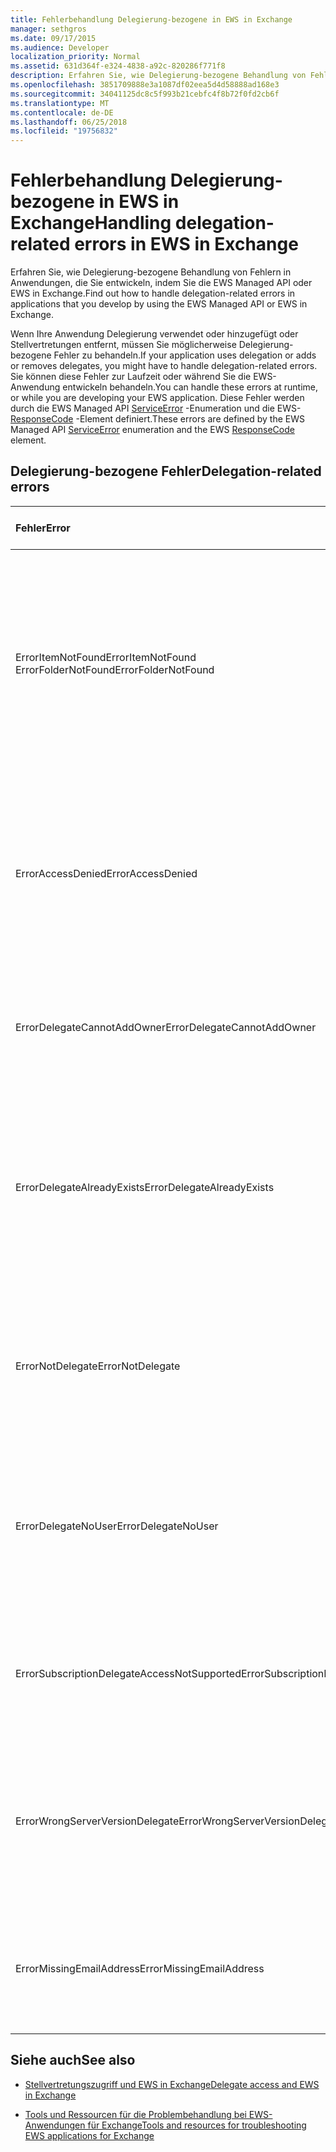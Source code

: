 ```yaml
---
title: Fehlerbehandlung Delegierung-bezogene in EWS in Exchange
manager: sethgros
ms.date: 09/17/2015
ms.audience: Developer
localization_priority: Normal
ms.assetid: 631d364f-e324-4838-a92c-820286f771f8
description: Erfahren Sie, wie Delegierung-bezogene Behandlung von Fehlern in Anwendungen, die Sie entwickeln, indem Sie die EWS Managed API oder EWS in Exchange.
ms.openlocfilehash: 3851709888e3a1087df02eea5d4d58888ad168e3
ms.sourcegitcommit: 34041125dc8c5f993b21cebfc4f8b72f0fd2cb6f
ms.translationtype: MT
ms.contentlocale: de-DE
ms.lasthandoff: 06/25/2018
ms.locfileid: "19756832"
---
```

# <a name="handling-delegation-related-errors-in-ews-in-exchange"></a><span data-ttu-id="3a372-103">Fehlerbehandlung Delegierung-bezogene in EWS in Exchange</span><span class="sxs-lookup"><span data-stu-id="3a372-103">Handling delegation-related errors in EWS in Exchange</span></span>

<span data-ttu-id="3a372-104">Erfahren Sie, wie Delegierung-bezogene Behandlung von Fehlern in Anwendungen, die Sie entwickeln, indem Sie die EWS Managed API oder EWS in Exchange.</span><span class="sxs-lookup"><span data-stu-id="3a372-104">Find out how to handle delegation-related errors in applications that you develop by using the EWS Managed API or EWS in Exchange.</span></span>
  
<span data-ttu-id="3a372-105">Wenn Ihre Anwendung Delegierung verwendet oder hinzugefügt oder Stellvertretungen entfernt, müssen Sie möglicherweise Delegierung-bezogene Fehler zu behandeln.</span><span class="sxs-lookup"><span data-stu-id="3a372-105">If your application uses delegation or adds or removes delegates, you might have to handle delegation-related errors.</span></span> <span data-ttu-id="3a372-106">Sie können diese Fehler zur Laufzeit oder während Sie die EWS-Anwendung entwickeln behandeln.</span><span class="sxs-lookup"><span data-stu-id="3a372-106">You can handle these errors at runtime, or while you are developing your EWS application.</span></span> <span data-ttu-id="3a372-107">Diese Fehler werden durch die EWS Managed API [ServiceError](http://msdn.microsoft.com/de-de/library/microsoft.exchange.webservices.data.serviceerror%28v=exchg.80%29.aspx) -Enumeration und die EWS- [ResponseCode](http://msdn.microsoft.com/library/4b84d670-74c9-4d6d-84e7-f0a9f76f0d93%28Office.15%29.aspx) -Element definiert.</span><span class="sxs-lookup"><span data-stu-id="3a372-107">These errors are defined by the EWS Managed API [ServiceError](http://msdn.microsoft.com/de-de/library/microsoft.exchange.webservices.data.serviceerror%28v=exchg.80%29.aspx) enumeration and the EWS [ResponseCode](http://msdn.microsoft.com/library/4b84d670-74c9-4d6d-84e7-f0a9f76f0d93%28Office.15%29.aspx) element.</span></span> 
  
## <a name="delegation-related-errors"></a><span data-ttu-id="3a372-108">Delegierung-bezogene Fehler</span><span class="sxs-lookup"><span data-stu-id="3a372-108">Delegation-related errors</span></span>

|<span data-ttu-id="3a372-109">**Fehler**</span><span class="sxs-lookup"><span data-stu-id="3a372-109">**Error**</span></span>|<span data-ttu-id="3a372-110">**Tritt auf, wenn Sie versuchen...**</span><span class="sxs-lookup"><span data-stu-id="3a372-110">**Occurs when you try to…**</span></span>|<span data-ttu-id="3a372-111">**Behandeln von...**</span><span class="sxs-lookup"><span data-stu-id="3a372-111">**Handle it by…**</span></span>|
|:-----|:-----|:-----|
|<span data-ttu-id="3a372-112">ErrorItemNotFound</span><span class="sxs-lookup"><span data-stu-id="3a372-112">ErrorItemNotFound</span></span>  <br/> <span data-ttu-id="3a372-113">ErrorFolderNotFound</span><span class="sxs-lookup"><span data-stu-id="3a372-113">ErrorFolderNotFound</span></span>  <br/> |<span data-ttu-id="3a372-114">Führen Sie einen Vorgang für ein Postfach, Ordner oder Element, das Sie nicht über Zugriff auf verfügen.</span><span class="sxs-lookup"><span data-stu-id="3a372-114">Perform an operation on a mailbox, folder, or item that you do not have access to.</span></span>  <br/> |<span data-ttu-id="3a372-115">Aktualisieren der Stellvertretung Berechtigungen zum Zugriff auf die Ordner oder Element durch Aufrufen der [UpdateDelegates](http://msdn.microsoft.com/de-de/library/microsoft.exchange.webservices.data.exchangeservice.updatedelegates%28v=exchg.80%29.aspx) EWS Managed API-Methode oder [UpdateDelegate](http://msdn.microsoft.com/library/03f618ac-ad1a-4772-9b81-c5bb0f12d6ab%28Office.15%29.aspx) EWS-Vorgangs, und klicken Sie dann wiederholen die Anforderung zu aktivieren.</span><span class="sxs-lookup"><span data-stu-id="3a372-115">Updating the delegate's permissions to enable them to access the folder or item by calling the [UpdateDelegates](http://msdn.microsoft.com/de-de/library/microsoft.exchange.webservices.data.exchangeservice.updatedelegates%28v=exchg.80%29.aspx) EWS Managed API method or the [UpdateDelegate](http://msdn.microsoft.com/library/03f618ac-ad1a-4772-9b81-c5bb0f12d6ab%28Office.15%29.aspx) EWS operation, and then retrying the request.</span></span>  <br/> |
|<span data-ttu-id="3a372-116">ErrorAccessDenied</span><span class="sxs-lookup"><span data-stu-id="3a372-116">ErrorAccessDenied</span></span>  <br/> |<span data-ttu-id="3a372-117">Ändern Sie ein Element, das Sie nicht über ausreichende Berechtigungen zum Ändern verfügen.</span><span class="sxs-lookup"><span data-stu-id="3a372-117">Modify an item that you do not have sufficient privileges to modify.</span></span>  <br/> |<span data-ttu-id="3a372-118">Aktualisieren Ihre Stellvertretungsberechtigungen durch Aufrufen der **UpdateDelegate** EWS Managed API-Methode oder die **UpdateDelegate** EWS-Vorgang, und klicken Sie dann Wiederholung der Anforderung.</span><span class="sxs-lookup"><span data-stu-id="3a372-118">Updating your delegate permissions by calling the **UpdateDelegate** EWS Managed API method or the **UpdateDelegate** EWS operation, and then retrying the request.</span></span>  <br/> |
|<span data-ttu-id="3a372-119">ErrorDelegateCannotAddOwner</span><span class="sxs-lookup"><span data-stu-id="3a372-119">ErrorDelegateCannotAddOwner</span></span>  <br/> |<span data-ttu-id="3a372-120">Versuchen Sie, den Besitzer des Postfachs als Stellvertreter ihres eigenen Postfachs hinzufügen.</span><span class="sxs-lookup"><span data-stu-id="3a372-120">Attempt to add the mailbox owner as a delegate to their own mailbox.</span></span>  <br/> |<span data-ttu-id="3a372-121">[Hinzufügen eines anderen Benutzers als Stellvertreter](how-to-add-and-remove-delegates-by-using-ews-in-exchange.md), nicht der Postfachbesitzer.</span><span class="sxs-lookup"><span data-stu-id="3a372-121">[Adding a different user as a delegate](how-to-add-and-remove-delegates-by-using-ews-in-exchange.md), not the mailbox owner.</span></span>  <br/> |
|<span data-ttu-id="3a372-122">ErrorDelegateAlreadyExists</span><span class="sxs-lookup"><span data-stu-id="3a372-122">ErrorDelegateAlreadyExists</span></span>  <br/> |<span data-ttu-id="3a372-123">Fügen Sie der stellvertretungs, wenn die Stellvertretung bereits vorhanden ist.</span><span class="sxs-lookup"><span data-stu-id="3a372-123">Add the delegate when the delegate already exists.</span></span>  <br/> |<span data-ttu-id="3a372-124">Nichts, da die Stellvertretung für den Besitzer des Postfachs bereits vorhanden ist.</span><span class="sxs-lookup"><span data-stu-id="3a372-124">Doing nothing, because the delegate already exists for the mailbox owner.</span></span> <span data-ttu-id="3a372-125">Oder, wenn Sie die Berechtigungen eines vorhandenen Delegaten ändern möchten, verwenden Sie die **UpdateDelegates** -Methode oder **UpdateDelegate** -Vorgang.</span><span class="sxs-lookup"><span data-stu-id="3a372-125">Or, if you're trying to change the permissions of an existing delegate, then use the **UpdateDelegates** method or the **UpdateDelegate** operation.</span></span>  <br/> |
|<span data-ttu-id="3a372-126">ErrorNotDelegate</span><span class="sxs-lookup"><span data-stu-id="3a372-126">ErrorNotDelegate</span></span>  <br/> |<span data-ttu-id="3a372-127">Ändern Sie die Berechtigungen der Stellvertretung für einen Benutzer, der keine Delegaten Berechtigungen für das Postfach verfügt.</span><span class="sxs-lookup"><span data-stu-id="3a372-127">Modify delegate permissions for a user who has no delegate permissions for the mailbox.</span></span>  <br/> |<span data-ttu-id="3a372-128">[Hinzufügen des Benutzers als Stellvertreter](how-to-add-and-remove-delegates-by-using-ews-in-exchange.md) für das Postfach, bevor Sie versuchen, aktualisieren oder ihre Berechtigungen entfernen.</span><span class="sxs-lookup"><span data-stu-id="3a372-128">[Adding the user as a delegate](how-to-add-and-remove-delegates-by-using-ews-in-exchange.md) for the mailbox before attempting to update or remove their permissions.</span></span>  <br/> |
|<span data-ttu-id="3a372-129">ErrorDelegateNoUser</span><span class="sxs-lookup"><span data-stu-id="3a372-129">ErrorDelegateNoUser</span></span>  <br/> |<span data-ttu-id="3a372-130">Ändern Sie die Berechtigungen der Stellvertretung für einen Benutzer, die nicht in Active Directory-Domänendienst (AD DS) ist.</span><span class="sxs-lookup"><span data-stu-id="3a372-130">Modify delegate permissions for a user who is not in Active Directory Domain Service (AD DS).</span></span>  <br/> |<span data-ttu-id="3a372-131">Erstellen den Benutzer in AD DS oder korrigieren die Stellvertretung Informationen in der Anforderung.</span><span class="sxs-lookup"><span data-stu-id="3a372-131">Creating the user in AD DS, or correcting the delegate information in the request.</span></span>  <br/> |
|<span data-ttu-id="3a372-132">ErrorSubscriptionDelegateAccessNotSupported</span><span class="sxs-lookup"><span data-stu-id="3a372-132">ErrorSubscriptionDelegateAccessNotSupported</span></span>  <br/> |<span data-ttu-id="3a372-133">Verwenden Sie ein Stellvertreter zum Abonnieren von Benachrichtigungen im Auftrag des Postfachbesitzers.</span><span class="sxs-lookup"><span data-stu-id="3a372-133">Use a delegate to subscribe to notifications on behalf of the mailbox owner.</span></span>  <br/> |<span data-ttu-id="3a372-134">Abonnieren von Benachrichtigungen als Besitzer des Postfachs.</span><span class="sxs-lookup"><span data-stu-id="3a372-134">Subscribing to notifications as the mailbox owner.</span></span>  <br/> |
|<span data-ttu-id="3a372-135">ErrorWrongServerVersionDelegate</span><span class="sxs-lookup"><span data-stu-id="3a372-135">ErrorWrongServerVersionDelegate</span></span>  <br/> |<span data-ttu-id="3a372-136">Stellen Sie eine Anforderung von einer Stellvertretung, die eine anderen Server-Version als der Prinzipal Postfachserver hat.</span><span class="sxs-lookup"><span data-stu-id="3a372-136">Make a request from a delegate that has a different server version than the principal's mailbox server.</span></span>  <br/> |<span data-ttu-id="3a372-137">Verwenden ein Stellvertreter oder Hinzufügen einer Stellvertretung, dessen Postfach die gleiche Serverversion als der Postfachbesitzer aufweist.</span><span class="sxs-lookup"><span data-stu-id="3a372-137">Using a delegate or adding a delegate whose mailbox has the same server version as the mailbox owner.</span></span>  <br/> |
|<span data-ttu-id="3a372-138">ErrorMissingEmailAddress</span><span class="sxs-lookup"><span data-stu-id="3a372-138">ErrorMissingEmailAddress</span></span>  <br/> |<span data-ttu-id="3a372-139">Stellen Sie eine Anforderung von einem Delegaten-Konto, das nicht über ein Postfach verfügt.</span><span class="sxs-lookup"><span data-stu-id="3a372-139">Make a request using a delegate account that does not have a mailbox.</span></span>  <br/> |<span data-ttu-id="3a372-140">Hinzufügen eines Postfachs mit der Stellvertretung Konto.</span><span class="sxs-lookup"><span data-stu-id="3a372-140">Adding a mailbox to the delegate's account.</span></span>  <br/> |
   
## <a name="see-also"></a><span data-ttu-id="3a372-141">Siehe auch</span><span class="sxs-lookup"><span data-stu-id="3a372-141">See also</span></span>


- [<span data-ttu-id="3a372-142">Stellvertretungszugriff und EWS in Exchange</span><span class="sxs-lookup"><span data-stu-id="3a372-142">Delegate access and EWS in Exchange</span></span>](delegate-access-and-ews-in-exchange.md)
    
- [<span data-ttu-id="3a372-143">Tools und Ressourcen für die Problembehandlung bei EWS-Anwendungen für Exchange</span><span class="sxs-lookup"><span data-stu-id="3a372-143">Tools and resources for troubleshooting EWS applications for Exchange</span></span>](tools-and-resources-for-troubleshooting-ews-applications-for-exchange.md)
    

